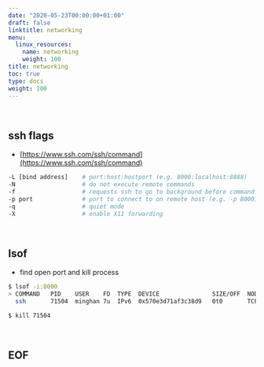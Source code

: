 ```yaml
---
date: "2020-05-23T00:00:00+01:00"
draft: false
linktitle: networking
menu:
  linux_resources:
    name: networking
    weight: 100
title: networking
toc: true
type: docs
weight: 100
---
```


<br>

## ssh flags
- [https://www.ssh.com/ssh/command](https://www.ssh.com/ssh/command)
```bash
-L [bind address]    # port:host:hostport (e.g. 8000:localhost:8888)
-N                   # do not execute remote commands
-f                   # requests ssh to go to background before command executes
-p port              # port to connect to on remote host (e.g. -p 8000)
-q                   # quiet mode
-X                   # enable X11 forwarding
```

<br>

## lsof
- find open port and kill process
```bash
$ lsof -i:8000
> COMMAND   PID    USER    FD  TYPE  DEVICE               SIZE/OFF  NODE  NAME
  ssh       71504  minghan 7u  IPv6  0x570e3d71af3c38d9   0t0       TCP   localhost:irdmi (LISTEN)

$ kill 71504
```






<br>

## EOF